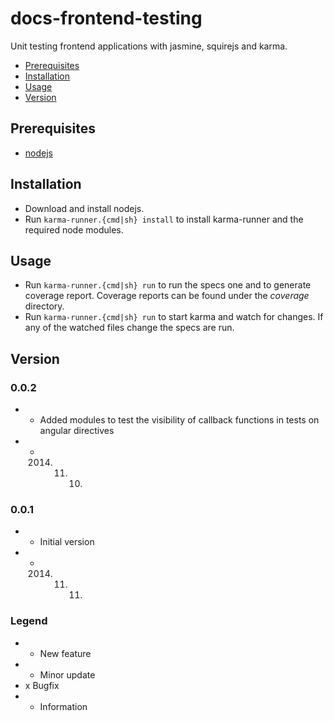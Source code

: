 # docs-frontend-testing #

Unit testing frontend applications with jasmine, squirejs and karma.

* [Prerequisites](#prerequisites "jump to prerequisites")
* [Installation](#installation "jump to installation information")
* [Usage](#usage "jump to usage information")
* [Version](#version "jump to version information")

## Prerequisites ##

* [nodejs](http://nodejs.org/ "download nodejs")

## Installation ##

* Download and install nodejs.
* Run `karma-runner.{cmd|sh} install` to install karma-runner and the required node modules.

## Usage ##

* Run `karma-runner.{cmd|sh} run` to run the specs one and to generate coverage report. Coverage reports can be found under the *coverage* directory.
* Run `karma-runner.{cmd|sh} run` to start karma and watch for changes. If any of the watched files change the specs are run.

## Version ##

### 0.0.2 ###

* * Added modules to test the visibility of callback functions in tests on angular directives
* - 2014. 11. 10.

### 0.0.1 ###

* * Initial version
* - 2014. 11. 11.

### Legend ###

* * New feature 
* + Minor update 
* x Bugfix 
* - Information
